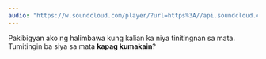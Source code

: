 ```yaml
---
audio: "https://w.soundcloud.com/player/?url=https%3A//api.soundcloud.com/tracks/1406302657%3Fsecret_token%3Ds-hJc8QY4qPZZ&color=%23ff5500&auto_play=true&hide_related=false&show_comments=true&show_user=true&show_reposts=false&show_teaser=true&visual=true"
---
```


Pakibigyan ako ng halimbawa kung kalian ka niya tinitingnan sa mata. Tumitingin ba siya sa mata <strong>kapag kumakain</strong>?